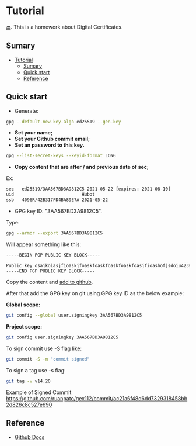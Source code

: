 # Tutorial #

[🔙](https://ruanpato.github.io/gex112/free-theme-tutorial). This is a homework about Digital Certificates.

## Sumary ##

- [Tutorial](#tutorial)
  - [Sumary](#sumary)
  - [Quick start](#quick-start)
  - [Reference](#reference)

## Quick start ##

- Generate:

```bash
gpg --default-new-key-algo ed25519 --gen-key
```

- **Set your name;**
- **Set your Github commit email;**
- **Set an password to this key.**

```bash
gpg --list-secret-keys --keyid-format LONG
```

- **Copy content that are after / and previous date of sec**;

Ex:

```bash
sec   ed25519/3AA567BD3A9812C5 2021-05-22 [expires: 2021-08-10]
uid                          Hubot
ssb   4096R/42B317FD4BA89E7A 2021-05-22
```

- GPG key ID: "3AA567BD3A9812C5".

Type:

```bash
gpg --armor --export 3AA567BD3A9812C5
```

Will appear something like this:

```bash
-----BEGIN PGP PUBLIC KEY BLOCK-----

Public key osajkoiasjfioaskjfoaskfoaskfoaskfoaskfoasjfioashofjsdoiu423y58923u96621912_21391285912412897415u41
-----END PGP PUBLIC KEY BLOCK-----
```

Copy the content and [add to github](https://docs.github.com/en/github/authenticating-to-github/managing-commit-signature-verification/adding-a-new-gpg-key-to-your-github-account).

After that add the GPG key on git using GPG key ID as the below example:

**Global scope:**

```bash
git config --global user.signingkey 3AA567BD3A9812C5
```

**Project scope:**

```bash
git config user.signingkey 3AA567BD3A9812C5
```

To sign commit use -S flag like:

```bash
git commit -S -m "commit signed"
```

To sign a tag use -s flag:

```bash
git tag -v v14.20
```

Example of Signed Commit <https://github.com/ruanpato/gex112/commit/ac21a6f48d6dd7329318458bb2d826c8c527e690>

## Reference ##

- [Github Docs](https://docs.github.com/en/github/authenticating-to-github/managing-commit-signature-verification)
